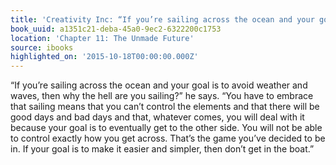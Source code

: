 ```yaml
---
title: 'Creativity Inc: “If you’re sailing across the ocean and your goal is to avoi…'
book_uuid: a1351c21-deba-45a0-9ec2-6322200c1753
location: 'Chapter 11: The Unmade Future'
source: ibooks
highlighted_on: '2015-10-18T00:00:00.000Z'
---
```


“If you’re sailing across the ocean and your goal is to avoid weather and waves, then why the hell are you sailing?” he says. “You have to embrace that sailing means that you can’t control the elements and that there will be good days and bad days and that, whatever comes, you will deal with it because your goal is to eventually get to the other side. You will not be able to control exactly how you get across. That’s the game you’ve decided to be in. If your goal is to make it easier and simpler, then don’t get in the boat.”